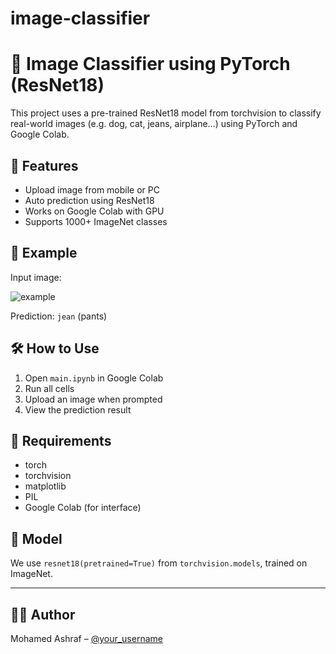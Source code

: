 # image-classifier
# 🧠 Image Classifier using PyTorch (ResNet18)

This project uses a pre-trained ResNet18 model from torchvision to classify real-world images (e.g. dog, cat, jeans, airplane...) using PyTorch and Google Colab.

## 🚀 Features
- Upload image from mobile or PC
- Auto prediction using ResNet18
- Works on Google Colab with GPU
- Supports 1000+ ImageNet classes

## 📸 Example
Input image:

![example](example.jpg)

Prediction: `jean` (pants)

## 🛠️ How to Use

1. Open `main.ipynb` in Google Colab
2. Run all cells
3. Upload an image when prompted
4. View the prediction result

## 🔧 Requirements

- torch
- torchvision
- matplotlib
- PIL
- Google Colab (for interface)

## 🧠 Model

We use `resnet18(pretrained=True)` from `torchvision.models`, trained on ImageNet.

---

## 🧑‍💻 Author

Mohamed Ashraf – [@your_username](https://github.com/your_username)
